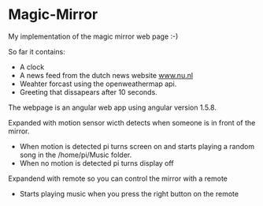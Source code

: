 # Magic-Mirror

My implementation of the magic mirror web page :-)

So far it contains:
- A clock
- A news feed from the dutch news website www.nu.nl
- Weahter forcast using the openweathermap api.
- Greeting that dissapears after 10 seconds.

The webpage is an angular web app using angular version 1.5.8.

Expanded with motion sensor wicth detects when someone is in front of the mirror.
- When motion is detected pi turns screen on and starts playing a random song in the /home/pi/Music folder. 
- When no motion is detected pi turns display off

Expandend with remote so you can control the mirror with a remote
- Starts playing music when you press the right button on the remote
